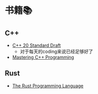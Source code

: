 # 书籍📚

## C++

* [C++ 20 Standard Draft](N4860_C++20.pdf)
  * 对于每天的coding来说已经足够好了
* [Mastering C++ Programming](mastering-c-programming-9781786461629.pdf)

## Rust

* [The Rust Programming Language](https://doc.rust-lang.org/book/title-page.html)